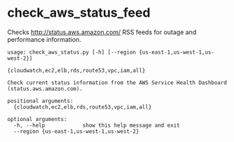 check_aws_status_feed
=====================

Checks http://status.aws.amazon.com/ RSS feeds for outage and performance information.
```
usage: check_aws_status.py [-h] [--region {us-east-1,us-west-1,us-west-2}]
                           {cloudwatch,ec2,elb,rds,route53,vpc,iam,all}

Check current status information from the AWS Service Health Dashboard
(status.aws.amazon.com).

positional arguments:
  {cloudwatch,ec2,elb,rds,route53,vpc,iam,all}

optional arguments:
  -h, --help            show this help message and exit
  --region {us-east-1,us-west-1,us-west-2}
```
